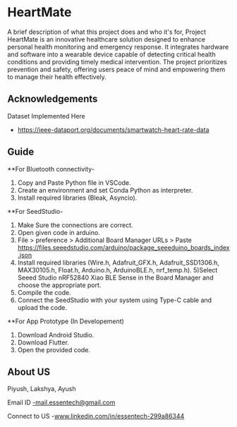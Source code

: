 # HeartMate

A brief description of what this project does and who it's for,
Project HeartMate is an innovative healthcare solution designed to enhance personal health monitoring and emergency response. It integrates hardware and software into a wearable device capable of detecting critical health conditions and providing timely medical intervention. The project prioritizes prevention and safety, offering users peace of mind and empowering them to manage their health effectively.
## Acknowledgements

 Dataset Implemented Here
 - https://ieee-dataport.org/documents/smartwatch-heart-rate-data


## Guide
**For Bluetooth connectivity-
1) Copy and Paste Python file in VSCode.
2) Create an environment and set Conda Python as interpreter.
3) Install required libraries (Bleak, Asyncio).  




**For SeedStudio-
1) Make Sure the connections are correct.
2) Open given code in arduino.
3) File > preference > Additional Board Manager URLs > Paste https://files.seeedstudio.com/arduino/package_seeeduino_boards_index.json
4) Install required libraries (Wire.h, Adafruit_GFX.h, Adafruit_SSD1306.h, MAX30105.h, Float.h, Arduino.h, ArduinoBLE.h, nrf_temp.h).
5)Select Seeed Studio nRF52840 Xiao BLE Sense in the Board Manager and choose the appropriate port.
6) Compile the code.
7) Connect the SeedStudio with your system using Type-C cable and upload the code.


**For App Prototype (In Developement)
1) Download Android Studio.
2) Download Flutter.
3) Open the provided code.
## About US
Piyush, Lakshya, Ayush

Email ID
-mail.essentech@gmail.com

Connect to US
-www.linkedin.com/in/essentech-299a86344
